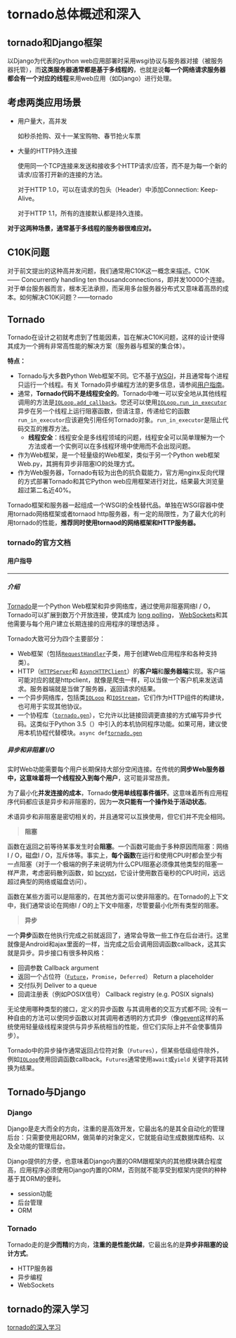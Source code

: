 # tornado总体概述和深入

## tornado和Django框架

以Django为代表的python web应用部署时采用wsgi协议与服务器对接（被服务器托管），而**这类服务器通常都是基于多线程的**，也就是说**每一个网络请求服务器都会有一个对应的线程**来用web应用（如Django）进行处理。

## 考虑两类应用场景

- 用户量大，高并发

  如秒杀抢购、双十一某宝购物、春节抢火车票

- 大量的HTTP持久连接

  使用同一个TCP连接来发送和接收多个HTTP请求/应答，而不是为每一个新的请求/应答打开新的连接的方法。

  对于HTTP 1.0，可以在请求的包头（Header）中添加Connection: Keep-Alive。

  对于HTTP 1.1，所有的连接默认都是持久连接。

**对于这两种场景，通常基于多线程的服务器很难应对。**

## C10K问题

对于前文提出的这种高并发问题，我们通常用C10K这一概念来描述。C10K—— Concurrently handling ten thousandconnections，即并发10000个连接。对于单台服务器而言，根本无法承担，而采用多台服务器分布式又意味着高昂的成本。如何解决C10K问题？——tornado

## Tornado

Tornado在设计之初就考虑到了性能因素，旨在解决C10K问题，这样的设计使得其成为一个拥有非常高性能的解决方案（服务器与框架的集合体）。

**特点：**

- Tornado与大多数Python Web框架不同。它不基于[WSGI](https://wsgi.readthedocs.io/en/latest/)，并且通常每个进程只运行一个线程。有关 Tornado异步编程方法的更多信息，请参阅[用户指南](https://www.tornadoweb.org/en/stable/guide.html)。
- 通常，**Tornado代码不是线程安全的**。Tornado中唯一可以安全地从其他线程调用的方法是[`IOLoop.add_callback`](https://www.tornadoweb.org/en/stable/ioloop.html#tornado.ioloop.IOLoop.add_callback)。您还可以使用[`IOLoop.run_in_executor`](https://www.tornadoweb.org/en/stable/ioloop.html#tornado.ioloop.IOLoop.run_in_executor)异步在另一个线程上运行阻塞函数，但请注意，传递给它的函数`run_in_executor`应该避免引用任何Tornado对象。`run_in_executor`是阻止代码交互的推荐方法。
  - **线程安全**：线程安全是多线程领域的问题，线程安全可以简单理解为一个方法或者一个实例可以在多线程环境中使用而不会出现问题。
- 作为Web框架，是一个轻量级的Web框架，类似于另一个Python web框架Web.py，其拥有异步非阻塞IO的处理方式。
- 作为Web服务器，Tornado有较为出色的抗负载能力，官方用nginx反向代理的方式部署Tornado和其它Python web应用框架进行对比，结果最大浏览量超过第二名近40%。

Tornado框架和服务器一起组成一个WSGI的全栈替代品。单独在WSGI容器中使用tornado网络框架或者tornaod http服务器，有一定的局限性，为了最大化的利用tornado的性能，**推荐同时使用tornaod的网络框架和HTTP服务器。**



### tornado的官方文档

#### 用户指导

-------------

##### 介绍

[Tornado](http://www.tornadoweb.org/)是一个Python Web框架和异步网络库，通过使用非阻塞网络I / O，Tornado可以扩展到数万个开放连接，使其成为 [long polling](http://en.wikipedia.org/wiki/Push_technology#Long_polling)， [WebSockets](http://en.wikipedia.org/wiki/WebSocket)和其他需要与每个用户建立长期连接的应用程序的理想选择 。

 Tornado大致可分为四个主要部分：

- Web框架（包括[`RequestHandler`](https://www.tornadoweb.org/en/stable/web.html#tornado.web.RequestHandler)子类，用于创建Web应用程序和各种支持类）。
- HTTP（[`HTTPServer`](https://www.tornadoweb.org/en/stable/httpserver.html#tornado.httpserver.HTTPServer)和 [`AsyncHTTPClient`](https://www.tornadoweb.org/en/stable/httpclient.html#tornado.httpclient.AsyncHTTPClient)）的**客户端**和**服务器端**实现。客户端可能对应的就是httpclient，就像是爬虫一样，可以当做一个客户机来发送请求。服务器端就是当做了服务器，返回请求的结果。
- 一个异步网络库，包括类[`IOLoop`](https://www.tornadoweb.org/en/stable/ioloop.html#tornado.ioloop.IOLoop) 和[`IOStream`](https://www.tornadoweb.org/en/stable/iostream.html#tornado.iostream.IOStream)，它们作为HTTP组件的构建块，也可用于实现其他协议。
- 一个协程库（[`tornado.gen`](https://www.tornadoweb.org/en/stable/gen.html#module-tornado.gen)），它允许以比链接回调更直接的方式编写异步代码。这类似于Python 3.5（）中引入的本机协同程序功能。如果可用，建议使用本机协程代替模块。`async def`[`tornado.gen`](https://www.tornadoweb.org/en/stable/gen.html#module-tornado.gen)

##### 异步和非阻塞 I/O

实时Web功能需要每个用户长期保持大部分空闲连接。在传统的**同步Web服务器中，这意味着将一个线程投入到每个用户**，这可能非常昂贵。

为了最小化**并发连接的成本**，Tornado**使用单线程事件循环**。这意味着所有应用程序代码都应该是异步和非阻塞的，因为**一次只能有一个操作处于活动状态**。

术语异步和非阻塞是密切相关的，并且通常可以互换使用，但它们并不完全相同。

 > **阻塞**

函数在返回之前等待某事发生时会**阻塞**。一个函数可能由于多种原因而阻塞：网络I / O，磁盘I / O，互斥体等。事实上，**每个函数**在运行和使用CPU时都会至少有一点阻塞（对于一个极端的例子来说明为什么CPU阻塞必须像其他类型的阻塞一样严肃，考虑密码散列函数，如 [bcrypt](http://bcrypt.sourceforge.net/)，它设计使用数百毫秒的CPU时间，远远超过典型的网络或磁盘访问）。

函数在某些方面可以是阻塞的，在其他方面可以使非阻塞的。在Tornado的上下文中，我们通常谈论在网络I / O的上下文中阻塞，尽管要最小化所有类型的阻塞。

> **异步**

一个**异步**函数在他执行完成之前就返回了，通常会导致一些工作在后台进行。这里就像是Android和ajax里面的一样，当完成之后会调用回调函数callback，这其实就是异步。异步接口有很多种风格：

- 回调参数  Callback argument
- 返回一个占位符（[`Future`](https://www.tornadoweb.org/en/stable/concurrent.html#tornado.concurrent.Future)，`Promise`，`Deferred`） Return a placeholder 
- 交付队列  Deliver to a queue
- 回调注册表（例如POSIX信号） Callback registry (e.g. POSIX signals)

无论使用哪种类型的接口，定义的异步函数 与其调用者的交互方式都不同; 没有一种自由的方法可以使同步函数以对其调用者透明的方式异步（像[gevent](http://www.gevent.org/)这样的系统使用轻量级线程来提供与异步系统相当的性能，但它们实际上并不会使事情异步）。

Tornado中的异步操作通常返回占位符对象（`Futures`），但某些低级组件除外，例如[`IOLoop`](https://www.tornadoweb.org/en/stable/ioloop.html#tornado.ioloop.IOLoop)使用回调函数callback。`Futures`通常使用`await`或`yield` 关键字将其转换为结果。

##  Tornado与Django

### Django

Django是走大而全的方向，注重的是高效开发，它最出名的是其全自动化的管理后台：只需要使用起ORM，做简单的对象定义，它就能自动生成数据库结构、以及全功能的管理后台。

Django提供的方便，也意味着Django内置的ORM跟框架内的其他模块耦合程度高，应用程序必须使用Django内置的ORM，否则就不能享受到框架内提供的种种基于其ORM的便利。

- session功能
- 后台管理
- ORM

### Tornado

Tornado走的是**少而精**的方向，**注重的是性能优越**，它最出名的是**异步非阻塞的设计方式**。

- HTTP服务器
- 异步编程
- WebSockets

## tornado的深入学习

[tornado的深入学习](https://blog.csdn.net/fengge02/article/details/80045353)

